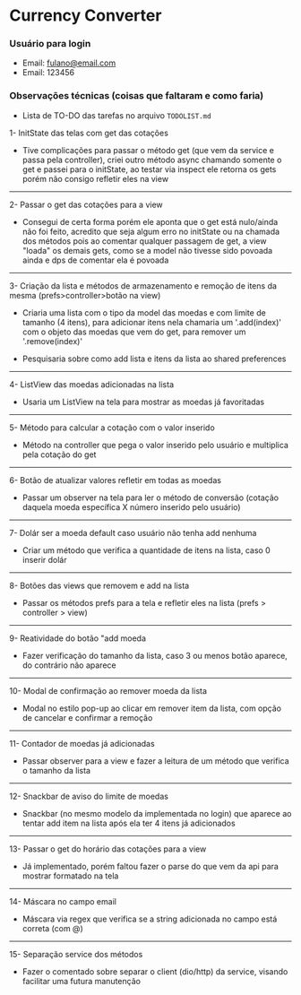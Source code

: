 
# Currency Converter

### Usuário para login
- Email: fulano@email.com
- Email: 123456

### Observações técnicas (coisas que faltaram e como faria)
- Lista de TO-DO das tarefas no arquivo `TODOLIST.md`

1- InitState das telas com get das cotações
- Tive complicações para passar o método get (que vem da service e passa pela controller),
    criei outro método async chamando somente o get e passei para o initState, ao testar
    via inspect ele retorna os gets porém não consigo refletir eles na view

------------------------------------------------------------------------------------------
2- Passar o get das cotações para a view
- Consegui de certa forma porém ele aponta que o get está nulo/ainda não foi feito,
    acredito que seja algum erro no initState ou na chamada dos métodos pois ao comentar
    qualquer passagem de get, a view "loada" os demais gets, como se a model não tivesse
    sido povoada ainda e dps de comentar ela é povoada

------------------------------------------------------------------------------------------
3- Criação da lista e métodos de armazenamento e remoção de itens da mesma 
(prefs>controller>botão na view)
- Criaria uma lista com o tipo da model das moedas e com limite de tamanho (4 itens),
    para adicionar itens nela chamaria um '.add(index)' com o objeto das moedas que 
    vem do get, para remover um '.remove(index)'

- Pesquisaria sobre como add lista e itens da lista ao shared preferences

------------------------------------------------------------------------------------------
4- ListView das moedas adicionadas na lista
- Usaria um ListView na tela para mostrar as moedas já favoritadas

------------------------------------------------------------------------------------------
5- Método para calcular a cotação com o valor inserido
- Método na controller que pega o valor inserido pelo usuário e multiplica pela
    cotação do get

------------------------------------------------------------------------------------------
6- Botão de atualizar valores refletir em todas as moedas
- Passar um observer na tela para ler o método de conversão (cotação daquela moeda 
    específica X número inserido pelo usuário)

------------------------------------------------------------------------------------------
7- Dolár ser a moeda default caso usuário não tenha add nenhuma
- Criar um método que verifica a quantidade de itens na lista, caso 0 inserir dolár

------------------------------------------------------------------------------------------
8- Botões das views que removem e add na lista
- Passar os métodos prefs para a tela e refletir eles na lista (prefs > controller > view)

------------------------------------------------------------------------------------------
9- Reatividade do botão "add moeda
- Fazer verificação do tamanho da lista, caso 3 ou menos botão aparece, do contrário
    não aparece

------------------------------------------------------------------------------------------
10- Modal de confirmação ao remover moeda da lista
- Modal no estilo pop-up ao clicar em remover item da lista, com opção de cancelar e
    confirmar a remoção

------------------------------------------------------------------------------------------
11- Contador de moedas já adicionadas
- Passar observer para a view e fazer a leitura de um método que verifica o tamanho
    da lista

------------------------------------------------------------------------------------------
12- Snackbar de aviso do limite de moedas
- Snackbar (no mesmo modelo da implementada no login) que aparece ao tentar add item
    na lista após ela ter 4 itens já adicionados

------------------------------------------------------------------------------------------
13- Passar o get do horário das cotações para a view
- Já implementado, porém faltou fazer o parse do que vem da api para mostrar
    formatado na tela

------------------------------------------------------------------------------------------
14- Máscara no campo email
- Máscara via regex que verifica se a string adicionada no campo está correta (com @)

------------------------------------------------------------------------------------------
15- Separação service dos métodos
- Fazer o comentado sobre separar o client (dio/http) da service, visando facilitar
    uma futura manutenção
